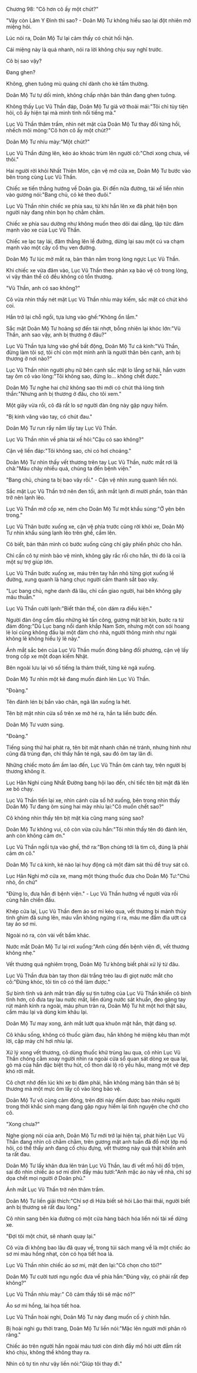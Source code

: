 




Chương 98: "Cô hơn cô ấy một chút?"


"Vậy còn Lâm Y Đình thì sao? - Doãn Mộ Tư không hiểu sao lại đột nhiên mở miệng hỏi.

Lúc nói ra, Doãn Mộ Tư lại cảm thấy có chút hối hận.

Cái miệng này là quá nhanh, nói ra lời không chịu suy nghĩ trước.

Cô bị sao vậy?

Đang ghen?

Không, ghen tuông mù quáng chỉ dành cho kẻ tầm thường.

Doãn Mộ Tư tự dối mình, không chấp nhận bản thân đang ghen tuông.

Không thấy Lục Vũ Thần đáp, Doãn Mộ Tư giả vờ thoải mái:"Tôi chỉ tùy tiện hỏi, cô ấy hiện tại mà minh tinh nổi tiếng mà."

Lục Vũ Thần thâm trầm, nhìn nét mặt của Doãn Mộ Tư thay đổi từng hồi, nhếch môi mỏng:"Cô hơn cô ấy một chút?"

Doãn Mộ Tư nhíu mày:"Một chút?"

Lục Vũ Thần đứng lên, kéo áo khoác trùm lên người cô:"Chơi xong chưa, về thôi."

Hai người rời khỏi Nhất Thiên Môn, cận vệ mở cửa xe, Doãn Mộ Tư bước vào bên trong cùng Lục Vũ Thần.

Chiếc xe tiến thẳng hướng về Doãn gia. Đi đến nữa đường, tài xế liền nhìn vào gương nói:"Bang chủ, có kẻ theo đuôi."

Lục Vũ Thần nhìn chiếc xe phía sau, từ khi hắn lên xe đã phát hiện bọn người này đang nhìn bọn họ chằm chằm.

Chiếc xe phía sau dường như không muốn theo dõi dai dẳng, lập tức đâm mạnh vào xe của Lục Vũ Thần.

Chiếc xe lạc tay lái, đâm thẳng lên lề đường, dừng lại sau một cú va chạm mạnh vào một cây cổ thụ ven đường.

Doãn Mộ Tư lúc mở mắt ra, bản thân nằm trong lòng ngực Lục Vũ Thần.

Khi chiếc xe vừa đâm vào, Lục Vũ Thần theo phản xạ bảo vệ cô trong lòng, vì vậy thân thể cô đều không có tổn thương.

"Vũ Thần, anh có sao không?"

Cô vừa nhìn thấy nét mặt Lục Vũ Thần nhíu mày kiếm, sắc mặt có chút khó coi.

Hắn trở lại chỗ ngồi, tựa lưng vào ghế:"Không ổn lắm."

Sắc mặt Doãn Mộ Tư hoảng sợ đến tái nhợt, bỗng nhiên lại khóc lớn:"Vũ Thần, anh sao vậy, anh bị thương ở đâu?"

Lục Vũ Thần tựa lưng vào ghế bất động, Doãn Mộ Tư cả kinh:"Vũ Thần, đừng làm tôi sợ, tôi chỉ còn một mình anh là người thân bên cạnh, anh bị thương ở nơi nào?"

Lục Vũ Thần nhìn người phụ nữ bên cạnh sắc mặt lo lắng sợ hãi, hắn vươn tay ôm cô vào lòng:"Tôi không sao, đừng lo… không chết được."

Doãn Mộ Tư nghe hai chữ không sao thì mới có chút thả lỏng tinh thần:"Nhưng anh bị thương ở đâu, cho tôi xem."

Một giây vừa rồi, cô đã rất lo sợ người đàn ông này gặp nguy hiểm.

"Bị kính văng vào tay, có chút đau."

Doãn Mộ Tư run rẩy nắm lấy tay Lục Vũ Thần.

Lục Vũ Thần nhìn về phía tài xế hỏi:"Cậu có sao không?"

Cận vệ liền đáp:"Tôi không sao, chỉ có hơi choáng."

Doãn Mộ Tư nhìn thấy vết thương trên tay Lục Vũ Thần, nước mắt rơi lã chã:"Máu chảy nhiều quá, chúng ta đến bệnh viện."

"Bang chủ, chúng ta bị bao vây rồi." - Cận vệ nhìn xung quanh liền nói.

Sắc mặt Lục Vũ Thần trở nên đen tối, ánh mắt lạnh đi mười phần, toàn thân trở nên lạnh lẽo.

Lục Vũ Thần mở cốp xe, ném cho Doãn Mộ Tư một khẩu súng:"Ở yên bên trong."

Lục Vũ Thân bước xuống xe, cận vệ phía trước cũng rời khỏi xe, Doãn Mộ Tư nhìn khẩu súng lạnh lẽo trên ghế, cầm lên.

Cô biết, bản thân mình có bước xuống cũng chỉ gây phiền phức cho hắn.

Chỉ cần cô tự mình bảo vệ mình, không gây rắc rối cho hắn, thì đó là coi là một sự trợ giúp lớn.

Lục Vũ Thần bước xuống xe, máu trên tay hắn nhỏ từng giọt xuống lề đường, xung quanh là hàng chục người cầm thanh sắt bao vây.

"Lục bang chủ, nghe danh đã lâu, chỉ cần giao người, hai bên không gây mâu thuẫn."

Lục Vũ Thần cười lạnh:"Biết thân thế, còn dám ra điều kiện."

Người đàn ông cầm đầu những kẻ tấn công, gương mặt bịt kín, bước ra từ đám đông:"Dù Lục bang nổi danh khắp Nam Sơn, nhưng một con sói hoang lẻ loi cũng không đấu lại một đám chó nhà, người thông minh như ngài không lẽ không hiểu lý lẽ này."

Ánh mắt sắc bén của Lục Vũ Thần muốn đóng băng đối phương, cận vệ lấy trong cốp xe một đoạn kiếm Nhật.

Bên ngoài lưu lại vô số tiếng la thảm thiết, từng kẻ ngã xuống.

Doãn Mộ Tư nhìn một kẻ đang muốn đánh lén Lục Vũ Thần.

"Đoàng."

Tên đánh lén bị bắn vào chân, ngã lăn xuống la hét.

Tên bịt mặt nhìn cửa sổ trên xe mở hé ra, hắn ta liền bước đến.

Doãn Mộ Tư vươn súng.

"Đoàng."

Tiếng súng thứ hai phát ra, tên bịt mặt nhanh chân né tránh, nhưng hình như cũng đã trúng đạn, chỉ thấy hắn té ngã, sau đó ôm tay lăn đi.

Những chiếc moto ầm ầm lao đến, Lục Vũ Thần ôm cánh tay, trên người bị thương không ít.

Lục Hân Nghi cùng Nhất Đường bang hội lao đến, chỉ tiếc tên bịt mặt đã lên xe bỏ chạy.

Lục Vũ Thần tiến lại xe, nhìn cánh cửa sổ hở xuống, bên trong nhìn thấy Doãn Mộ Tư đang ôm súng hai mày nhíu lại:"Cô muốn chết sao?"

Cô không nhìn thấy tên bịt mặt kia cũng mang súng sao?

Doãn Mộ Tư không vui, cô còn vừa cứu hắn:"Tôi nhìn thấy tên đó đánh lén, anh còn không cảm ơn."

Lục Vũ Thần ngồi tựa vào ghế, thở ra:"Bọn chúng tới là tìm cô, đúng là phải cảm ơn cô."

Doãn Mộ Tư cả kinh, kẻ nào lại huy động cả một đám sát thủ để truy sát cô.

Lục Hân Nghi mở cửa xe, mang một thùng thuốc đưa cho Doãn Mộ Tư:"Chú nhỏ, ổn chứ"

"Đừng lo, đưa hắn đi bệnh viện." - Lục Vũ Thần hướng về người vừa rồi cùng hắn chiến đấu.

Khép cửa lại, Lục Vũ Thần đem áo sơ mi kéo qua, vết thương bi mảnh thủy tinh ghim đã sưng lên, máu vẫn không ngừng rỉ ra, máu me đầm đìa ướt cả tay áo sơ mi.

Ngoài nó ra, còn vài vết bầm khác.

Nước mắt Doãn Mộ Tư lại rơi xuống:"Anh cũng đến bệnh viện đi, vết thương không nhẹ."

Vết thương quá nghiêm trọng, Doãn Mộ Tư không biết phải xử lý từ đâu.

Lục Vũ Thần đưa bàn tay thon dài trắng trẻo lau đi giọt nước mắt cho cô:"Đừng khóc, tôi tin cô có thể làm được."

Sự bình tĩnh và ánh mắt tràn đầy sự tin tưởng của Lục Vũ Thần khiến cô bình tĩnh hơn, cô đưa tay lau nước mắt, liền dùng nước sát khuẩn, đeo găng tay rút mảnh kính ra ngoài, máu phun tràn ra, Doãn Mộ Tư hít một hơi thật sâu, cầm máu lại và dùng kim khâu lại.

Doãn Mộ Tư may xong, ánh mắt lướt qua khuôn mặt hắn, thật đáng sợ.

Cô khâu sống, không có thuốc giảm đau, hắn không hé miệng kêu than một lời, cặp mày chỉ hơi nhíu lại.

Xử lý xong vết thương, cô dùng thuốc khử trùng lau qua, cô nhìn Lục Vũ Thần chóng cằm xoay người nhìn ra ngoài cửa sổ quan sát dòng xe qua lại, gò má của hắn đặc biệt thu hút, cổ thon dài lộ rõ yếu hầu, mang một vẻ đẹp khó rời mắt.

Cô chợt nhớ đến lúc khi xe bị đâm phải, hắn không màng bản thân sẽ bị thương mà một mực ôm lấy cô vào lòng bảo vệ.

Doãn Mộ Tư vô cùng cảm động, trên đời này đếm được bao nhiêu người trong thời khắc sinh mạng đang gặp nguy hiểm lại tình nguyện che chở cho cô.

"Xong chưa?"

Nghe giọng nói của anh, Doãn Mộ Tư mới trở lại hiện tại, phát hiện Lục Vũ Thần đang nhìn cô chằm chằm, trên gương mặt anh tuấn đã đổ một lớp mồ hôi, có thể thấy anh đang cố chịu đựng, vết thương này quả thật khiến anh ta rất đau.

Doãn Mộ Tư lấy khăn đưa lên trán Lục Vũ Thần, lau đi vết mồ hôi đổ trộm, sai đó nhìn chiếc áo sơ mi dính đầy máu tươi:"Anh mặc áo này về nhà, chỉ sợ dọa chết mọi người ở Doãn phủ."

Ánh mắt Lục Vũ Thần trở nên thâm trầm.

Doãn Mộ Tư liền giải thích:"Chỉ sợ dì Hứa biết sẽ hỏi Lão thái thái, người biết anh bị thương sẽ rất đau lòng."

Cô nhìn sang bên kia đường có một cửa hàng bách hóa liền nói tài xế dừng xe.

"Đợi tôi một chút, sẽ nhanh quay lại."

Cô vừa đi không bao lâu đã quay về, trong túi sách mang về là một chiếc áo sơ mi màu hồng nhạt, còn có họa tiết hoa lá.

Lục Vũ Thần nhìn chiếc áo sơ mi, mặt đen lại:"Cô chọn cho tôi?"

Doãn Mộ Tư cười tươi ngu ngốc đưa về phía hắn:"Đúng vậy, có phải rất đẹp không?"

Lục Vũ Thần nhíu mày:" Cô cảm thấy tôi sẽ mặc nó?"

Áo sơ mi hồng, lai họa tiết hoa.

Lục Vũ Thần hoài nghi, Doãn Mộ Tư này đang muốn cố ý chỉnh hắn.

Bị hoài nghi gu thời trang, Doãn Mộ Tư liền nói:"Mặc lên người mới phân rõ ràng."

Chiếc áo trên người hắn ngoài máu tươi còn dính đầy mồ hôi ướt đẫm rất khó chịu, không thể không thay ra.

Nhìn cô tự tin như vậy liền nói:"Giúp tôi thay đi."




